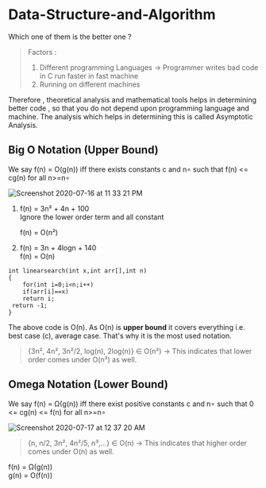 # Data-Structure-and-Algorithm

Which one of them is the better one ?    
> Factors :  
> 1. Different programming Languages -> Programmer writes bad code in C run faster in fast machine  
> 2. Running on different machines  

Therefore , theoretical analysis and mathematical tools helps in determining better code , so that you do not depend upon programming language and machine. The analysis which helps in determining this is called Asymptotic Analysis.

## Big O Notation (Upper Bound)

We say f(n) = O(g(n)) iff there exists constants c and n∘  such that f(n) <= cg(n) for all n>=n∘   

![Screenshot 2020-07-16 at 11 33 21 PM](https://user-images.githubusercontent.com/68182511/87706536-4f376c00-c7bd-11ea-9e0d-1c04ff6099ea.png)

1. f(n) = 3n² + 4n + 100  
   Ignore the lower order term and all constant   

   f(n) = O(n²)  

2. f(n) = 3n + 4logn + 140     
   f(n) = O(n)  
     
```
int linearsearch(int x,int arr[],int n)
{
    for(int i=0;i<n;i++)
    if(arr[i]==x)
    return i;
 return -1;   
}
```  
The above code is O(n). As O(n) is __upper bound__ it covers everything i.e. best case (c), average case. That's why it is the most used notation.  

>{3n², 4n², 3n²/2, log(n), 2log(n)} ∈ O(n²) -> This indicates that lower order comes under O(n²) as well.  

## Omega Notation (Lower Bound)  

We say f(n) = Ω(g(n)) iff there exist positive constants c and n∘ such that 0 <= cg(n) <= f(n) for all n>=n∘  
 
![Screenshot 2020-07-17 at 12 37 20 AM](https://user-images.githubusercontent.com/68182511/87712099-d4bf1a00-c7c5-11ea-8674-08fde32c31ed.png)

>{n, n/2, 3n², 4n²/5, n³,...} ∈ O(n) -> This indicates that higher order comes under O(n) as well.  

f(n) = Ω(g(n))  
g(n) = O(f(n))  




